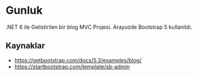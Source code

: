 # Gunluk
.NET 6 ile Gelistirilen  bir blog MVC Projesi. Arayuzde Bootstrap 5 kullanildi.

## Kaynaklar
* https://getbootstrap.com/docs/5.3/examples/blog/
* https://startbootstrap.com/template/sb-admin




